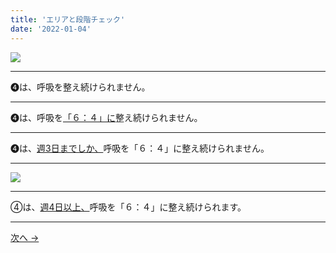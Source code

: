 ```yaml
---
title: 'エリアと段階チェック'
date: '2022-01-04'
---
```

![](/images/04.jpg)
***
➍は、呼吸を整え続けられません。  
***
➍は、呼吸を[「６：４」に]()整え続けられません。   
***
➍は、[週3日までしか、]()呼吸を「６：４」に整え続けられません。   
***
![](/images/04_.jpg)
***
④は、[週4日以上、]()呼吸を「６：４」に整え続けられます。
***
[ 次へ → ](/posts/012344_)
